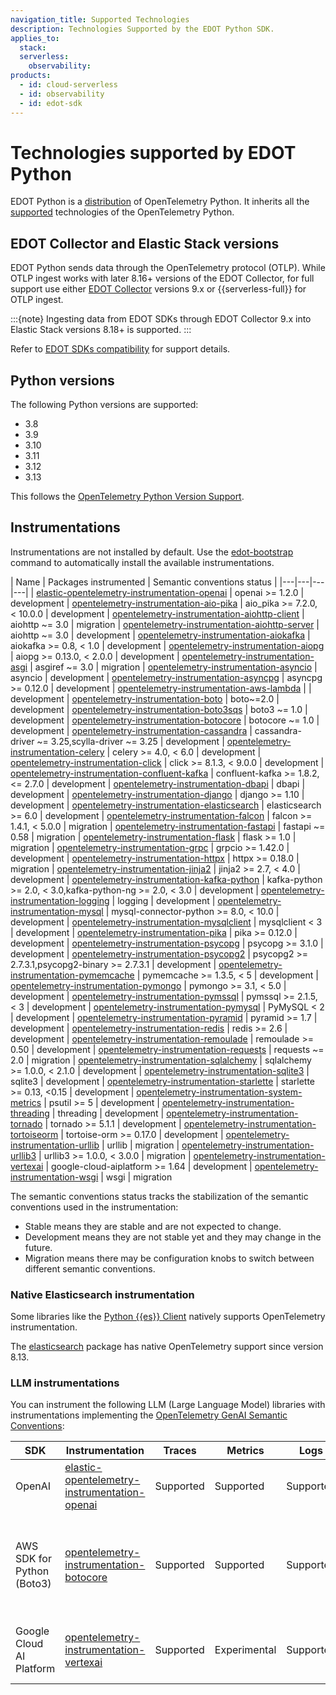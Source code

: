 ```yaml
---
navigation_title: Supported Technologies
description: Technologies Supported by the EDOT Python SDK.
applies_to:
  stack:
  serverless:
    observability:
products:
  - id: cloud-serverless
  - id: observability
  - id: edot-sdk
---
```


# Technologies supported by EDOT Python

EDOT Python is a [distribution](https://opentelemetry.io/docs/concepts/distributions/) of OpenTelemetry Python. It inherits all the [supported](../../compatibility/nomenclature.md) technologies of the OpenTelemetry Python.

## EDOT Collector and Elastic Stack versions

EDOT Python sends data through the OpenTelemetry protocol (OTLP). While OTLP ingest works with later 8.16+ versions of the EDOT Collector, for full support use either [EDOT Collector](../../edot-collector/index.md) versions 9.x or {{serverless-full}} for OTLP ingest.

:::{note}
Ingesting data from EDOT SDKs through EDOT Collector 9.x into Elastic Stack versions 8.18+ is supported.
:::

Refer to [EDOT SDKs compatibility](../../compatibility/sdks.md) for support details.

## Python versions

The following Python versions are supported:

 * 3.8
 * 3.9
 * 3.10
 * 3.11
 * 3.12
 * 3.13

This follows the [OpenTelemetry Python Version Support](https://github.com/open-telemetry/opentelemetry-python/?tab=readme-ov-file#python-version-support).

## Instrumentations

Instrumentations are not installed by default. Use the [edot-bootstrap](./setup/index.md) command to automatically install the available instrumentations.

| Name | Packages instrumented | Semantic conventions status |
|---|---|---|---|
| [elastic-opentelemetry-instrumentation-openai](https://github.com/elastic/elastic-otel-python-instrumentations/blob/main/instrumentation/elastic-opentelemetry-instrumentation-openai) | openai >= 1.2.0 | development
| [opentelemetry-instrumentation-aio-pika](https://github.com/open-telemetry/opentelemetry-python-contrib/tree/main/instrumentation/opentelemetry-instrumentation-aio-pika) | aio_pika >= 7.2.0, < 10.0.0 | development
| [opentelemetry-instrumentation-aiohttp-client](https://github.com/open-telemetry/opentelemetry-python-contrib/tree/main/instrumentation/opentelemetry-instrumentation-aiohttp-client) | aiohttp ~= 3.0 | migration
| [opentelemetry-instrumentation-aiohttp-server](https://github.com/open-telemetry/opentelemetry-python-contrib/tree/main/instrumentation/opentelemetry-instrumentation-aiohttp-server) | aiohttp ~= 3.0 | development
| [opentelemetry-instrumentation-aiokafka](https://github.com/open-telemetry/opentelemetry-python-contrib/tree/main/instrumentation/opentelemetry-instrumentation-aiokafka) | aiokafka >= 0.8, < 1.0 | development
| [opentelemetry-instrumentation-aiopg](https://github.com/open-telemetry/opentelemetry-python-contrib/tree/main/instrumentation/opentelemetry-instrumentation-aiopg) | aiopg >= 0.13.0, < 2.0.0 | development
| [opentelemetry-instrumentation-asgi](https://github.com/open-telemetry/opentelemetry-python-contrib/tree/main/instrumentation/opentelemetry-instrumentation-asgi) | asgiref ~= 3.0 | migration
| [opentelemetry-instrumentation-asyncio](https://github.com/open-telemetry/opentelemetry-python-contrib/tree/main/instrumentation/opentelemetry-instrumentation-asyncio) | asyncio | development
| [opentelemetry-instrumentation-asyncpg](https://github.com/open-telemetry/opentelemetry-python-contrib/tree/main/instrumentation/opentelemetry-instrumentation-asyncpg) | asyncpg >= 0.12.0 | development
| [opentelemetry-instrumentation-aws-lambda](https://github.com/open-telemetry/opentelemetry-python-contrib/tree/main/instrumentation/opentelemetry-instrumentation-aws-lambda) | | development
| [opentelemetry-instrumentation-boto](https://github.com/open-telemetry/opentelemetry-python-contrib/tree/main/instrumentation/opentelemetry-instrumentation-boto) | boto~=2.0 | development
| [opentelemetry-instrumentation-boto3sqs](https://github.com/open-telemetry/opentelemetry-python-contrib/tree/main/instrumentation/opentelemetry-instrumentation-boto3sqs) | boto3 ~= 1.0 | development
| [opentelemetry-instrumentation-botocore](https://github.com/open-telemetry/opentelemetry-python-contrib/tree/main/instrumentation/opentelemetry-instrumentation-botocore) | botocore ~= 1.0 | development
| [opentelemetry-instrumentation-cassandra](https://github.com/open-telemetry/opentelemetry-python-contrib/tree/main/instrumentation/opentelemetry-instrumentation-cassandra) | cassandra-driver ~= 3.25,scylla-driver ~= 3.25 | development
| [opentelemetry-instrumentation-celery](https://github.com/open-telemetry/opentelemetry-python-contrib/tree/main/instrumentation/opentelemetry-instrumentation-celery) | celery >= 4.0, < 6.0 | development
| [opentelemetry-instrumentation-click](https://github.com/open-telemetry/opentelemetry-python-contrib/tree/main/instrumentation/opentelemetry-instrumentation-click) | click >= 8.1.3, < 9.0.0 | development
| [opentelemetry-instrumentation-confluent-kafka](https://github.com/open-telemetry/opentelemetry-python-contrib/tree/main/instrumentation/opentelemetry-instrumentation-confluent-kafka) | confluent-kafka >= 1.8.2, <= 2.7.0 | development
| [opentelemetry-instrumentation-dbapi](https://github.com/open-telemetry/opentelemetry-python-contrib/tree/main/instrumentation/opentelemetry-instrumentation-dbapi) | dbapi | development
| [opentelemetry-instrumentation-django](https://github.com/open-telemetry/opentelemetry-python-contrib/tree/main/instrumentation/opentelemetry-instrumentation-django) | django >= 1.10 | development
| [opentelemetry-instrumentation-elasticsearch](https://github.com/open-telemetry/opentelemetry-python-contrib/tree/main/instrumentation/opentelemetry-instrumentation-elasticsearch) | elasticsearch >= 6.0 | development
| [opentelemetry-instrumentation-falcon](https://github.com/open-telemetry/opentelemetry-python-contrib/tree/main/instrumentation/opentelemetry-instrumentation-falcon) | falcon >= 1.4.1, < 5.0.0 | migration
| [opentelemetry-instrumentation-fastapi](https://github.com/open-telemetry/opentelemetry-python-contrib/tree/main/instrumentation/opentelemetry-instrumentation-fastapi) | fastapi ~= 0.58 | migration
| [opentelemetry-instrumentation-flask](https://github.com/open-telemetry/opentelemetry-python-contrib/tree/main/instrumentation/opentelemetry-instrumentation-flask) | flask >= 1.0 | migration
| [opentelemetry-instrumentation-grpc](https://github.com/open-telemetry/opentelemetry-python-contrib/tree/main/instrumentation/opentelemetry-instrumentation-grpc) | grpcio >= 1.42.0 | development
| [opentelemetry-instrumentation-httpx](https://github.com/open-telemetry/opentelemetry-python-contrib/tree/main/instrumentation/opentelemetry-instrumentation-httpx) | httpx >= 0.18.0 | migration
| [opentelemetry-instrumentation-jinja2](https://github.com/open-telemetry/opentelemetry-python-contrib/tree/main/instrumentation/opentelemetry-instrumentation-jinja2) | jinja2 >= 2.7, < 4.0 | development
| [opentelemetry-instrumentation-kafka-python](https://github.com/open-telemetry/opentelemetry-python-contrib/tree/main/instrumentation/opentelemetry-instrumentation-kafka-python) | kafka-python >= 2.0, < 3.0,kafka-python-ng >= 2.0, < 3.0 | development
| [opentelemetry-instrumentation-logging](https://github.com/open-telemetry/opentelemetry-python-contrib/tree/main/instrumentation/opentelemetry-instrumentation-logging) | logging | development
| [opentelemetry-instrumentation-mysql](https://github.com/open-telemetry/opentelemetry-python-contrib/tree/main/instrumentation/opentelemetry-instrumentation-mysql) | mysql-connector-python >= 8.0, < 10.0 | development
| [opentelemetry-instrumentation-mysqlclient](https://github.com/open-telemetry/opentelemetry-python-contrib/tree/main/instrumentation/opentelemetry-instrumentation-mysqlclient) | mysqlclient < 3 | development
| [opentelemetry-instrumentation-pika](https://github.com/open-telemetry/opentelemetry-python-contrib/tree/main/instrumentation/opentelemetry-instrumentation-pika) | pika >= 0.12.0 | development
| [opentelemetry-instrumentation-psycopg](https://github.com/open-telemetry/opentelemetry-python-contrib/tree/main/instrumentation/opentelemetry-instrumentation-psycopg) | psycopg >= 3.1.0 | development
| [opentelemetry-instrumentation-psycopg2](https://github.com/open-telemetry/opentelemetry-python-contrib/tree/main/instrumentation/opentelemetry-instrumentation-psycopg2) | psycopg2 >= 2.7.3.1,psycopg2-binary >= 2.7.3.1 | development
| [opentelemetry-instrumentation-pymemcache](https://github.com/open-telemetry/opentelemetry-python-contrib/tree/main/instrumentation/opentelemetry-instrumentation-pymemcache) | pymemcache >= 1.3.5, < 5 | development
| [opentelemetry-instrumentation-pymongo](https://github.com/open-telemetry/opentelemetry-python-contrib/tree/main/instrumentation/opentelemetry-instrumentation-pymongo) | pymongo >= 3.1, < 5.0 | development
| [opentelemetry-instrumentation-pymssql](https://github.com/open-telemetry/opentelemetry-python-contrib/tree/main/instrumentation/opentelemetry-instrumentation-pymssql) | pymssql >= 2.1.5, < 3 | development
| [opentelemetry-instrumentation-pymysql](https://github.com/open-telemetry/opentelemetry-python-contrib/tree/main/instrumentation/opentelemetry-instrumentation-pymysql) | PyMySQL < 2 | development
| [opentelemetry-instrumentation-pyramid](https://github.com/open-telemetry/opentelemetry-python-contrib/tree/main/instrumentation/opentelemetry-instrumentation-pyramid) | pyramid >= 1.7 | development
| [opentelemetry-instrumentation-redis](https://github.com/open-telemetry/opentelemetry-python-contrib/tree/main/instrumentation/opentelemetry-instrumentation-redis) | redis >= 2.6 | development
| [opentelemetry-instrumentation-remoulade](https://github.com/open-telemetry/opentelemetry-python-contrib/tree/main/instrumentation/opentelemetry-instrumentation-remoulade) | remoulade >= 0.50 | development
| [opentelemetry-instrumentation-requests](https://github.com/open-telemetry/opentelemetry-python-contrib/tree/main/instrumentation/opentelemetry-instrumentation-requests) | requests ~= 2.0 | migration
| [opentelemetry-instrumentation-sqlalchemy](https://github.com/open-telemetry/opentelemetry-python-contrib/tree/main/instrumentation/opentelemetry-instrumentation-sqlalchemy) | sqlalchemy >= 1.0.0, < 2.1.0 | development
| [opentelemetry-instrumentation-sqlite3](https://github.com/open-telemetry/opentelemetry-python-contrib/tree/main/instrumentation/opentelemetry-instrumentation-sqlite3) | sqlite3 | development
| [opentelemetry-instrumentation-starlette](https://github.com/open-telemetry/opentelemetry-python-contrib/tree/main/instrumentation/opentelemetry-instrumentation-starlette) | starlette >= 0.13, <0.15 | development
| [opentelemetry-instrumentation-system-metrics](https://github.com/open-telemetry/opentelemetry-python-contrib/tree/main/instrumentation/opentelemetry-instrumentation-system-metrics) | psutil >= 5 | development
| [opentelemetry-instrumentation-threading](https://github.com/open-telemetry/opentelemetry-python-contrib/tree/main/instrumentation/opentelemetry-instrumentation-threading) | threading | development
| [opentelemetry-instrumentation-tornado](https://github.com/open-telemetry/opentelemetry-python-contrib/tree/main/instrumentation/opentelemetry-instrumentation-tornado) | tornado >= 5.1.1 | development
| [opentelemetry-instrumentation-tortoiseorm](https://github.com/open-telemetry/opentelemetry-python-contrib/tree/main/instrumentation/opentelemetry-instrumentation-tortoiseorm) | tortoise-orm >= 0.17.0 | development
| [opentelemetry-instrumentation-urllib](https://github.com/open-telemetry/opentelemetry-python-contrib/tree/main/instrumentation/opentelemetry-instrumentation-urllib) | urllib | migration
| [opentelemetry-instrumentation-urllib3](https://github.com/open-telemetry/opentelemetry-python-contrib/tree/main/instrumentation/opentelemetry-instrumentation-urllib3) | urllib3 >= 1.0.0, < 3.0.0 | migration
| [opentelemetry-instrumentation-vertexai](https://github.com/open-telemetry/opentelemetry-python-contrib/tree/main/instrumentation-genai/opentelemetry-instrumentation-vertexai) | google-cloud-aiplatform >= 1.64 | development
| [opentelemetry-instrumentation-wsgi](https://github.com/open-telemetry/opentelemetry-python-contrib/tree/main/instrumentation/opentelemetry-instrumentation-wsgi) | wsgi | migration

The semantic conventions status tracks the stabilization of the semantic conventions used in the instrumentation:

- Stable means they are stable and are not expected to change.
- Development means they are not stable yet and they may change in the future.
- Migration means there may be configuration knobs to switch between different semantic conventions.

### Native Elasticsearch instrumentation

Some libraries like the [Python {{es}} Client](https://www.elastic.co/guide/en/elasticsearch/client/python-api/current/index.html) natively supports OpenTelemetry instrumentation.

The [elasticsearch](https://elasticsearch-py.readthedocs.io/en/latest/) package has native OpenTelemetry support since version 8.13.

### LLM instrumentations

You can instrument the following LLM (Large Language Model) libraries with instrumentations implementing the [OpenTelemetry GenAI Semantic Conventions](https://opentelemetry.io/docs/specs/semconv/gen-ai/):

| **SDK**                     | **Instrumentation**                          | **Traces**   | **Metrics**     | **Logs**       | **Notes**                                                                                                                                                                                                                     |
|-----------------------------|----------------------------------------------|--------------|-----------------|----------------|---------------------------------------------------------------------------------------------------------------------------------------------------|
| OpenAI                      | [elastic-opentelemetry-instrumentation-openai](https://github.com/elastic/elastic-otel-python-instrumentations/blob/main/instrumentation/elastic-opentelemetry-instrumentation-openai) | Supported    | Supported       | Supported      | Supports sync and async [chat completions create](https://platform.openai.com/docs/guides/text?api-mode=chat) API and [embeddings](https://platform.openai.com/docs/guides/embeddings?lang=python) API.                      |
| AWS SDK for Python (Boto3)  | [opentelemetry-instrumentation-botocore](https://github.com/open-telemetry/opentelemetry-python-contrib/tree/main/instrumentation/opentelemetry-instrumentation-botocore)              | Supported    | Supported       | Supported      | Supports [Bedrock Runtime](https://boto3.amazonaws.com/v1/documentation/api/latest/reference/services/bedrock-runtime.html) APIs like [InvokeModel](https://docs.aws.amazon.com/bedrock/latest/APIReference/API_runtime_InvokeModel.html), [InvokeModelWithResponseStream](https://docs.aws.amazon.com/bedrock/latest/APIReference/API_runtime_InvokeModelWithResponseStream.html), [Converse](https://docs.aws.amazon.com/bedrock/latest/APIReference/API_runtime_Converse.html), and [ConverseStream](https://docs.aws.amazon.com/bedrock/latest/APIReference/API_runtime_ConverseStream.html). A subset of models are traced in InvokeModel and InvokeModelWithStreaming API. See [botocore instrumentation](https://github.com/open-telemetry/opentelemetry-python-contrib/tree/main/instrumentation/opentelemetry-instrumentation-botocore#bedrock-runtime). |
| Google Cloud AI Platform    | [opentelemetry-instrumentation-vertexai](https://github.com/open-telemetry/opentelemetry-python-contrib/tree/main/instrumentation-genai/opentelemetry-instrumentation-vertexai)        | Supported    | Experimental    | Supported      | Instrumentation supports tracing and sending events for synchronous API calls. Currently, it doesn't support async APIs and streaming calls.                                           |
